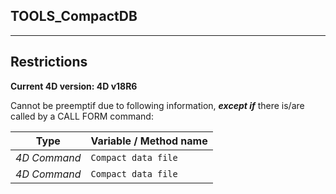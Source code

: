 ﻿## TOOLS_CompactDB---## Restrictions**Current 4D version: 4D v18R6**Cannot be preemptif due to following information, ***except if*** there is/are called by a CALL FORM command:|Type|Variable / Method name||------|------||*4D Command*|`Compact data file`||*4D Command*|`Compact data file`|